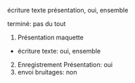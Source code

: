 écriture texte présentation, oui, ensemble

terminé: pas du tout

1) Présentation maquette
- écriture texte: oui, ensemble
2) Enregistrement Présentation: oui
3) envoi bruitages: non